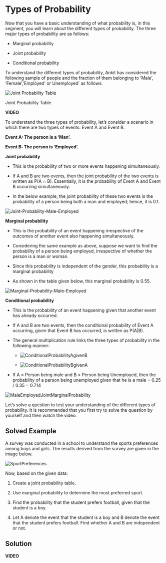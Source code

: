 # Types of Probability

Now that you have a basic understanding of what probability is, in this segment, you will learn about the different types of probability. The three major types of probability are as follows:

- Marginal probability

- Joint probability

- Conditional probability

To understand the different types of probability, Ankit has considered the following sample of people and the fraction of them belonging to ‘Male’, ‘Female’,’Emplòyed’ or Unemployed’ as follows:

![Joint Probability Table](https://i.ibb.co/wQrjVrw/Male-Female-Employed-Unemployed.png)

Joint Probability Table

**VIDEO**

To understand the three types of probability, let’s consider a scenario in which there are two types of events: Event A and Event B.

**Event A: The person is a ‘Man’.**

**Event B: The person is ‘Employed’.**

**Joint probability**

- This is the probability of two or more events happening simultaneously.

- If A and B are two events, then the joint probability of the two events is written as P(A ∩ B). Essentially, it is the probability of Event A and Event B occurring simultaneously.

- In the below example, the joint probability of these two events is the probability of a person being both a man and employed; hence, it is 0.1.

![Joint-Probability-Male-Employed](https://i.ibb.co/9Tb7KJv/Joint-Probability-Male-Employed.png)

**Marginal probability**

- This is the probability of an event happening irrespective of the outcomes of another event also happening simultaneously.

- Considering the same example as above, suppose we want to find the probability of a person being employed, irrespective of whether the person is a man or woman.

- Since this probability is independent of the gender, this probability is a marginal probability

- As shown in the table given below, this marginal probability is 0.55.

![Marginal-Probability-Male-Employed](https://i.ibb.co/mc6xKs5/Marginal-Probability-Male-Employed.png)

**Conditional probability**

- This is the probability of an event happening given that another event has already occurred.

- If A and B are two events, then the conditional probability of Event A occurring, given that Event B has occurred, is written as P(A|B).

- The general multiplication rule links the three types of probability in the following manner:
  
  - ![ConditionalProbabilityAgivenB](https://i.ibb.co/wRJwy1d/Conditional-Probability-A-given-B.png)
  
  - ![ConditionalProbabilityBgivenA](https://i.ibb.co/wQgsWph/Conditional-Probability-B-given-A.png)

- If A = Person being male and B = Person being Unemployed, then the probability of a person being unemployed given that he is a male = 0.25 / 0.35 = 0.714

![MaleEmployedJointMarginalProbability](https://i.ibb.co/WyvwgxK/Male-Employed-Joint-Marginal-Probability.png)

Let’s solve a question to test your understanding of the different types of probability. It is recommended that you first try to solve the question by yourself and then watch the video.

## Solved Example

A survey was conducted in a school to understand the sports preferences among boys and girls. The results derived from the survey are given in the image below.

![SportPreferences](https://i.ibb.co/pvtM0tx/Sport-Preferences.png)

Now, based on the given data:

1. Create a joint probability table.

2. Use marginal probability to determine the most preferred sport.

3. Find the probability that the student prefers football, given that the student is a boy.

4. Let A denote the event that the student is a boy and B denote the event that the student prefers football. Find whether A and B are independent or not.

## Solution

**VIDEO**
